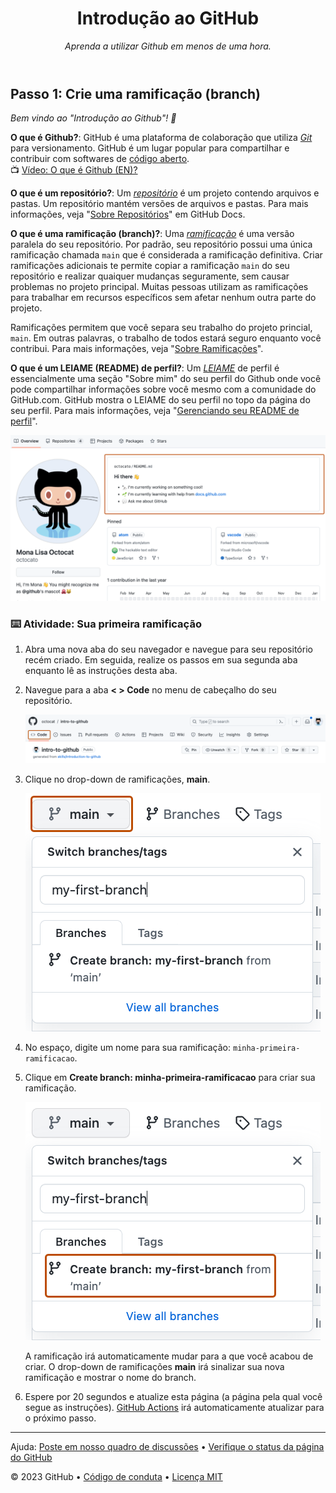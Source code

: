 <header>

<!--
  <<< Notas do autor: Cabeçalho do curso >>>
  Inclui uma imagem de 1280×640, título do curso em fromato de sentença e uma descrição concisa em ênfase.
  Nas configurações do seu repositório: permita template de repositório, adicione suma imagem social de 1280×640, auto delete dos cabeçalhos de branches.
  Adicione sua lincença de código aberto, GitHub utiliza a licença MIT.
-->

# Introdução ao GitHub

_Aprenda a utilizar Github em menos de uma hora._

</header>

<!--
  <<< Notas do autor: Primeiro passo >>>
  Escolha 3-5 passos para seu curso.
  O primeiro passo é sempre o mais difícil, então escolha algo fácil!
  Link para o docs.github.com para maiores explicações.
  Encoraja os usuários a abrirem novas abas para os passos!
-->

## Passo 1: Crie uma ramificação (branch)

_Bem vindo ao "Introdução ao Github"! :wave:_

**O que é Github?**: GitHub é uma plataforma de colaboração que utiliza _[Git](https://docs.github.com/pt/get-started/quickstart/github-glossary#git)_ para versionamento. GitHub é um lugar popular para compartilhar e contribuir com softwares de [código aberto](https://docs.github.com/pt/get-started/quickstart/github-glossary#open-source).
<br>:tv: [Vídeo: O que é Github (EN)?](https://www.youtube.com/watch?v=pBy1zgt0XPc)

**O que é um repositório?**: Um _[repositório](https://docs.github.com/pt/get-started/quickstart/github-glossary#repository)_ é um projeto contendo arquivos e pastas. Um repositório mantém versões de arquivos e pastas. Para mais informações, veja "[Sobre Repositórios](https://docs.github.com/pt/repositories/creating-and-managing-repositories/about-repositories)" em GitHub Docs.

**O que é uma ramificação (branch)?**: Uma _[ramificação](https://docs.github.com/pt/get-started/quickstart/github-glossary#branch)_ é uma versão paralela do seu repositório. Por padrão, seu repositório possui uma única ramificação chamada `main` que é considerada a ramificação definitiva. Criar ramificações adicionais te permite copiar a ramificação `main` do seu repositório e realizar quaiquer mudanças seguramente, sem causar problemas no projeto principal. Muitas pessoas utilizam as ramificações para trabalhar em recursos específicos sem afetar nenhum outra parte do projeto.

Ramificações permitem que você separa seu trabalho do projeto princial, `main`. Em outras palavras, o trabalho de todos estará seguro enquanto você contribui. Para mais informações, veja "[Sobre Ramificações](https://docs.github.com/pt/pull-requests/collaborating-with-pull-requests/proposing-changes-to-your-work-with-pull-requests/about-branches)".

**O que é um LEIAME (README) de perfil?**: Um _[LEIAME](https://docs.github.com/pt/account-and-profile/setting-up-and-managing-your-github-profile/customizing-your-profile/managing-your-profile-readme)_ de perfil é essencialmente uma seção "Sobre mim" do seu perfil do Github onde você pode compartilhar informações sobre você mesmo com a comunidade do GitHub.com. GitHub mostra o LEIAME do seu perfil no topo da página do seu perfil. Para mais informações, veja "[Gerenciando seu README de perfil](https://docs.github.com/pt/account-and-profile/setting-up-and-managing-your-github-profile/customizing-your-profile/managing-your-profile-readme)".

![profile-readme-example](/images/profile-readme-example.png)

### :keyboard: Atividade: Sua primeira ramificação

1. Abra uma nova aba do seu navegador e navegue para seu repositório recém criado. Em seguida, realize os passos em sua segunda aba enquanto lê as instruções desta aba.
2. Navegue para a aba **< > Code** no menu de cabeçalho do seu repositório.

   ![code-tab](/images/code-tab.png)

3. Clique no drop-down de ramificações, **main**.

   ![main-branch-dropdown](/images/main-branch-dropdown.png)

4. No espaço, digite um nome para sua ramificação: `minha-primeira-ramificacao`.
5. Clique em **Create branch: minha-primeira-ramificacao** para criar sua ramificação.

   ![create-branch-button](/images/create-branch-button.png)

   A ramificação irá automaticamente mudar para a que você acabou de criar.
   O drop-down de ramificações **main** irá sinalizar sua nova ramificação e mostrar o nome do branch.

6. Espere por 20 segundos e atualize esta página (a página pela qual você segue as instruções). [GitHub Actions](https://docs.github.com/en/actions) irá automaticamente atualizar para o próximo passo.

<footer>

<!--
  <<< Notas do autor: Rodapé >>>
  Adicione um link de suporte, status da página do Github, código de conduta e o link da licença .
-->

---

Ajuda: [Poste em nosso quadro de discussões](https://github.com/orgs/skills/discussions/categories/introduction-to-github) &bull; [Verifique o status da página do GitHub](https://www.githubstatus.com/)

&copy; 2023 GitHub &bull; [Código de conduta](https://www.contributor-covenant.org/version/2/1/code_of_conduct/code_of_conduct.md) &bull; [Licença MIT](https://gh.io/mit)

</footer>
